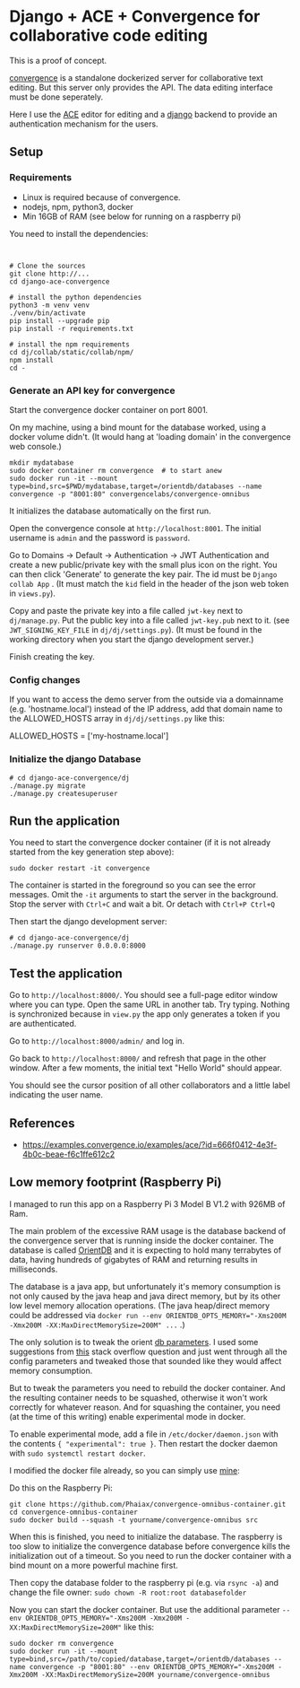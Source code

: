 
# Django + ACE + Convergence for collaborative code editing

This is a proof of concept.

[convergence](https://convergence.io/) is a standalone dockerized server for collaborative text editing. But this server only provides the API. The data editing interface must be done seperately.

Here I use the [ACE](https://ace.c9.io/) editor for editing and a [django](https://www.djangoproject.com/) backend to provide an authentication mechanism for the users.

## Setup

### Requirements

 - Linux is required because of convergence.
 - nodejs, npm, python3, docker
 - Min 16GB of RAM (see below for running on a raspberry pi)

You need to install the dependencies:

```


# Clone the sources
git clone http://...
cd django-ace-convergence

# install the python dependencies
python3 -m venv venv
./venv/bin/activate
pip install --upgrade pip
pip install -r requirements.txt

# install the npm requirements
cd dj/collab/static/collab/npm/
npm install
cd -
```

### Generate an API key for convergence

Start the convergence docker container on port 8001.

On my machine, using a bind mount for the database worked, using a docker volume didn't. (It would hang at 'loading domain' in the convergence web console.)

```
mkdir mydatabase
sudo docker container rm convergence  # to start anew
sudo docker run -it --mount type=bind,src=$PWD/mydatabase,target=/orientdb/databases --name convergence -p "8001:80" convergencelabs/convergence-omnibus
```

It initializes the database automatically on the first run.

Open the convergence console at `http://localhost:8001`. The initial username is `admin` and the password is `password`.

Go to Domains -> Default -> Authentication -> JWT Authentication and create a new public/private key with the small plus icon on the right. You can then click 'Generate' to generate the key pair. The id must be `Django collab App` . (It must match the `kid` field in the header of the json web token in `views.py`).

Copy and paste the private key into a file called `jwt-key` next to `dj/manage.py`. Put the public key into a file called `jwt-key.pub` next to it. (see `JWT_SIGNING_KEY_FILE` in `dj/dj/settings.py`). (It must be found in the working directory when you start the django development server.)

Finish creating the key.


### Config changes

If you want to access the demo server from the outside via a domainname 
(e.g. 'hostname.local') instead of the IP address, add that domain name
to the ALLOWED_HOSTS array in `dj/dj/settings.py` like this:

ALLOWED_HOSTS = ['my-hostname.local']


### Initialize the django Database

```
# cd django-ace-convergence/dj
./manage.py migrate
./manage.py createsuperuser
```

## Run the application

You need to start the convergence docker container (if it is not already started from the key generation step above):

```
sudo docker restart -it convergence
```

The container is started in the foreground so you can see the error messages.
Omit the `-it` arguments to start the server in the background.
Stop the server with `Ctrl+C` and wait a bit. Or detach with `Ctrl+P Ctrl+Q`

Then start the django development server:

```
# cd django-ace-convergence/dj
./manage.py runserver 0.0.0.0:8000
```


## Test the application

Go to `http://localhost:8000/`. You should see a full-page editor window where you can type.
Open the same URL in another tab. Try typing. Nothing is synchronized because in `view.py` 
the app only generates a token if you are authenticated.

Go to `http://localhost:8000/admin/` and log in.

Go back to `http://localhost:8000/` and refresh that page in the other window. After a few moments,
the initial text "Hello World" should appear.

You should see the cursor position of all other collaborators and a little label indicating the user name.


## References

 - https://examples.convergence.io/examples/ace/?id=666f0412-4e3f-4b0c-beae-f6c1ffe612c2

## Low memory footprint (Raspberry Pi)

I managed to run this app on a Raspberry Pi 3 Model B V1.2 with 926MB of Ram.

The main problem of the excessive RAM usage is the database backend of the convergence server that is running inside the docker container. The database is called [OrientDB](https://orientdb.com/) and it is expecting to hold many terrabytes of data, having hundreds of gigabytes of RAM and returning results in milliseconds. 

The database is a java app, but unfortunately it's memory consumption is not only caused by the java heap and java direct memory, but by its other low level memory allocation operations. (The java heap/direct memory could be addressed via `docker run --env ORIENTDB_OPTS_MEMORY="-Xms200M -Xmx200M -XX:MaxDirectMemorySize=200M" ...` .)

The only solution is to tweak the orient [db parameters](http://www.orientdb.com/docs/last/admin/Configuration.html). I used some suggestions from [this](https://stackoverflow.com/questions/37016787/orientdb-2-1-11-java-process-consuming-too-much-memory/46023793) stack overflow question and just went through all the config parameters and tweaked those that sounded like they would affect memory consumption.

But to tweak the parameters you need to rebuild the docker container. And the resulting container needs to be squashed, otherwise it won't work correctly for whatever reason. And for squashing the container, you need (at the time of this writing) enable experimental mode in docker.

To enable experimental mode, add a file in `/etc/docker/daemon.json` with the contents `{ "experimental": true }`. Then restart the docker daemon with `sudo systemctl restart docker`.


I modified the docker file already, so you can simply use [mine](https://github.com/Phaiax/convergence-omnibus-container/commit/2f385b0329a2f60545259590ebbc18e0259a9e32):

Do this on the Raspberry Pi:

```
git clone https://github.com/Phaiax/convergence-omnibus-container.git
cd convergence-omnibus-container
sudo docker build --squash -t yourname/convergence-omnibus src
```

When this is finished, you need to initialize the database. The raspberry is too slow to initialize the convergence database before convergence kills the initialization out of a timeout. So you need to run the docker container with a bind mount on a more powerful machine first.

Then copy the database folder to the raspberry pi (e.g. via `rsync -a`) and change the file owner: `sudo chown -R root:root databasefolder`

Now you can start the docker container. But use the additional parameter `--env ORIENTDB_OPTS_MEMORY="-Xms200M -Xmx200M -XX:MaxDirectMemorySize=200M"` like this:

```
sudo docker rm convergence
sudo docker run -it --mount type=bind,src=/path/to/copied/database,target=/orientdb/databases --name convergence -p "8001:80" --env ORIENTDB_OPTS_MEMORY="-Xms200M -Xmx200M -XX:MaxDirectMemorySize=200M yourname/convergence-omnibus

```





